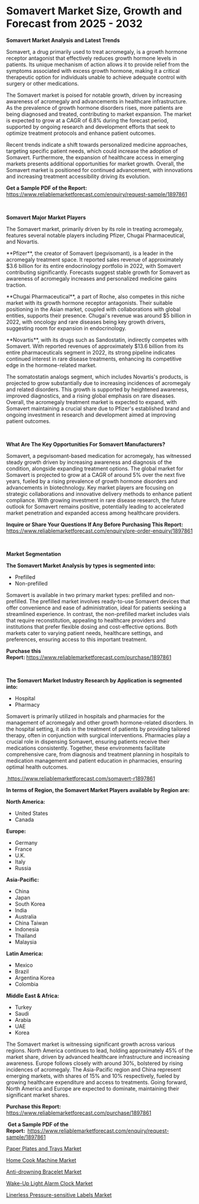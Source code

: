 <p><h1>Somavert Market Size, Growth and Forecast from 2025 - 2032</h1></p><p><strong>Somavert Market Analysis and Latest Trends</strong></p>
<p><p>Somavert, a drug primarily used to treat acromegaly, is a growth hormone receptor antagonist that effectively reduces growth hormone levels in patients. Its unique mechanism of action allows it to provide relief from the symptoms associated with excess growth hormone, making it a critical therapeutic option for individuals unable to achieve adequate control with surgery or other medications.</p><p>The Somavert market is poised for notable growth, driven by increasing awareness of acromegaly and advancements in healthcare infrastructure. As the prevalence of growth hormone disorders rises, more patients are being diagnosed and treated, contributing to market expansion. The market is expected to grow at a CAGR of 6.8% during the forecast period, supported by ongoing research and development efforts that seek to optimize treatment protocols and enhance patient outcomes.</p><p>Recent trends indicate a shift towards personalized medicine approaches, targeting specific patient needs, which could increase the adoption of Somavert. Furthermore, the expansion of healthcare access in emerging markets presents additional opportunities for market growth. Overall, the Somavert market is positioned for continued advancement, with innovations and increasing treatment accessibility driving its evolution.</p></p>
<p><strong>Get a Sample PDF of the Report:&nbsp;</strong> <a href="https://www.reliablemarketforecast.com/enquiry/request-sample/1897861?utm_campaign=2516&utm_medium=2&utm_source=Github&utm_content=ia&utm_term=08032025&utm_id=somavert">https://www.reliablemarketforecast.com/enquiry/request-sample/1897861</a></p>
<p>&nbsp;</p>
<p><strong>Somavert Major Market Players</strong></p>
<p><p>The Somavert market, primarily driven by its role in treating acromegaly, features several notable players including Pfizer, Chugai Pharmaceutical, and Novartis. </p><p>**Pfizer**, the creator of Somavert (pegvisomant), is a leader in the acromegaly treatment space. It reported sales revenue of approximately $3.6 billion for its entire endocrinology portfolio in 2022, with Somavert contributing significantly. Forecasts suggest stable growth for Somavert as awareness of acromegaly increases and personalized medicine gains traction.</p><p>**Chugai Pharmaceutical**, a part of Roche, also competes in this niche market with its growth hormone receptor antagonists. Their suitable positioning in the Asian market, coupled with collaborations with global entities, supports their presence. Chugai's revenue was around $5 billion in 2022, with oncology and rare diseases being key growth drivers, suggesting room for expansion in endocrinology.</p><p>**Novartis**, with its drugs such as Sandostatin, indirectly competes with Somavert. With reported revenues of approximately $13.6 billion from its entire pharmaceuticals segment in 2022, its strong pipeline indicates continued interest in rare disease treatments, enhancing its competitive edge in the hormone-related market.</p><p>The somatostatin analogs segment, which includes Novartis's products, is projected to grow substantially due to increasing incidences of acromegaly and related disorders. This growth is supported by heightened awareness, improved diagnostics, and a rising global emphasis on rare diseases. Overall, the acromegaly treatment market is expected to expand, with Somavert maintaining a crucial share due to Pfizer's established brand and ongoing investment in research and development aimed at improving patient outcomes.</p></p>
<p>&nbsp;</p>
<p><strong>What Are The Key Opportunities For Somavert Manufacturers?</strong></p>
<p><p>Somavert, a pegvisomant-based medication for acromegaly, has witnessed steady growth driven by increasing awareness and diagnosis of the condition, alongside expanding treatment options. The global market for Somavert is projected to grow at a CAGR of around 5% over the next five years, fueled by a rising prevalence of growth hormone disorders and advancements in biotechnology. Key market players are focusing on strategic collaborations and innovative delivery methods to enhance patient compliance. With growing investment in rare disease research, the future outlook for Somavert remains positive, potentially leading to accelerated market penetration and expanded access among healthcare providers.</p></p>
<p><strong>Inquire or Share Your Questions If Any Before Purchasing This Report:</strong> <a href="https://www.reliablemarketforecast.com/enquiry/pre-order-enquiry/1897861?utm_campaign=2516&utm_medium=2&utm_source=Github&utm_content=ia&utm_term=08032025&utm_id=somavert">https://www.reliablemarketforecast.com/enquiry/pre-order-enquiry/1897861</a></p>
<p>&nbsp;</p>
<p><strong>Market Segmentation</strong></p>
<p><strong>The Somavert Market Analysis by types is segmented into:</strong></p>
<p><ul><li>Prefilled</li><li>Non-prefilled</li></ul></p>
<p><p>Somavert is available in two primary market types: prefilled and non-prefilled. The prefilled market involves ready-to-use Somavert devices that offer convenience and ease of administration, ideal for patients seeking a streamlined experience. In contrast, the non-prefilled market includes vials that require reconstitution, appealing to healthcare providers and institutions that prefer flexible dosing and cost-effective options. Both markets cater to varying patient needs, healthcare settings, and preferences, ensuring access to this important treatment.</p></p>
<p><strong>Purchase this Report:&nbsp;</strong><a href="https://www.reliablemarketforecast.com/purchase/1897861?utm_campaign=2516&utm_medium=2&utm_source=Github&utm_content=ia&utm_term=08032025&utm_id=somavert">https://www.reliablemarketforecast.com/purchase/1897861</a></p>
<p>&nbsp;</p>
<p><strong>The Somavert Market Industry Research by Application is segmented into:</strong></p>
<p><ul><li>Hospital</li><li>Pharmacy</li></ul></p>
<p><p>Somavert is primarily utilized in hospitals and pharmacies for the management of acromegaly and other growth hormone-related disorders. In the hospital setting, it aids in the treatment of patients by providing tailored therapy, often in conjunction with surgical interventions. Pharmacies play a crucial role in dispensing Somavert, ensuring patients receive their medications consistently. Together, these environments facilitate comprehensive care, from diagnosis and treatment planning in hospitals to medication management and patient education in pharmacies, ensuring optimal health outcomes.</p></p>
<p><a href="https://www.reliablemarketforecast.com/somavert-r1897861?utm_campaign=2516&utm_medium=2&utm_source=Github&utm_content=ia&utm_term=08032025&utm_id=somavert">&nbsp;https://www.reliablemarketforecast.com/somavert-r1897861</a></p>
<p><strong>In terms of Region, the Somavert Market Players available by Region are:</strong></p>
<p>
    <p> <strong> North America: </strong>
        <ul>
            <li>United States</li>
            <li>Canada</li>
        </ul>
        </p> 
    <p> <strong> Europe: </strong>
        <ul>
            <li>Germany</li>
            <li>France</li>
            <li>U.K.</li>
            <li>Italy</li>
            <li>Russia</li>
        </ul>
        </p> 
    <p> <strong> Asia-Pacific: </strong>
        <ul>
            <li>China</li>
            <li>Japan</li>
            <li>South Korea</li>
            <li>India</li>
            <li>Australia</li>
            <li>China Taiwan</li>
            <li>Indonesia</li>
            <li>Thailand</li>
            <li>Malaysia</li>
        </ul>
        </p> 
    <p> <strong> Latin America: </strong>
        <ul>
            <li>Mexico</li>
            <li>Brazil</li>
            <li>Argentina Korea</li>
            <li>Colombia</li>
        </ul>
        </p> 
    <p> <strong> Middle East & Africa: </strong>
        <ul>
            <li>Turkey</li>
            <li>Saudi</li>
            <li>Arabia</li>
            <li>UAE</li>
            <li>Korea</li>
        </ul>
    </p>
    </p>
<p><p>The Somavert market is witnessing significant growth across various regions. North America continues to lead, holding approximately 45% of the market share, driven by advanced healthcare infrastructure and increasing awareness. Europe follows closely with around 30%, bolstered by rising incidences of acromegaly. The Asia-Pacific region and China represent emerging markets, with shares of 15% and 10% respectively, fueled by growing healthcare expenditure and access to treatments. Going forward, North America and Europe are expected to dominate, maintaining their significant market shares.</p></p>
<p><strong>Purchase this Report: </strong><a href="https://www.reliablemarketforecast.com/purchase/1897861?utm_campaign=2516&utm_medium=2&utm_source=Github&utm_content=ia&utm_term=08032025&utm_id=somavert">https://www.reliablemarketforecast.com/purchase/1897861</a></p>
<p>&nbsp;<strong>Get a Sample PDF of the Report:&nbsp;&nbsp;</strong><a href="https://www.reliablemarketforecast.com/enquiry/request-sample/1897861?utm_campaign=2516&utm_medium=2&utm_source=Github&utm_content=ia&utm_term=08032025&utm_id=somavert">https://www.reliablemarketforecast.com/enquiry/request-sample/1897861</a></p>
<p><strong></strong></p>
<p><p><a href="https://www.linkedin.com/pulse/comprehensive-paper-plates-trays-market-report-2025-2032-jc2tf?utm_campaign=2516&utm_medium=2&utm_source=Github&utm_content=ia&utm_term=08032025&utm_id=somavert">Paper Plates and Trays Market</a></p><p><a href="https://www.linkedin.com/pulse/home-cook-machine-market-evaluation-leading-players-organization-zp0zf?utm_campaign=2516&utm_medium=2&utm_source=Github&utm_content=ia&utm_term=08032025&utm_id=somavert">Home Cook Machine Market</a></p><p><a href="https://www.linkedin.com/pulse/analytics-driven-insights-anti-drowning-bracelet-market-1lqqf?utm_campaign=2516&utm_medium=2&utm_source=Github&utm_content=ia&utm_term=08032025&utm_id=somavert">Anti-drowning Bracelet Market</a></p><p><a href="https://www.linkedin.com/pulse/projected-market-expansion-wake-up-light-alarm-clock-68-0ngdf?utm_campaign=2516&utm_medium=2&utm_source=Github&utm_content=ia&utm_term=08032025&utm_id=somavert">Wake-Up Light Alarm Clock Market</a></p><p><a href="https://www.linkedin.com/pulse/linerless-pressure-sensitive-labels-market-trend-shows-fw9bf?utm_campaign=2516&utm_medium=2&utm_source=Github&utm_content=ia&utm_term=08032025&utm_id=somavert">Linerless Pressure-sensitive Labels Market</a></p></p>
